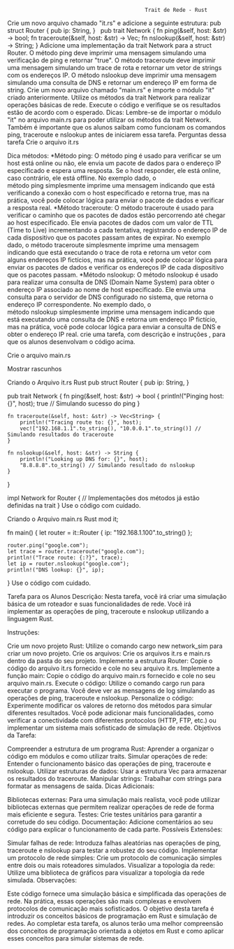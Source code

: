 
                                                Trait de Rede - Rust
                                                                       

Crie um novo arquivo chamado "it.rs" e adicione a seguinte estrutura:
pub struct Router {
pub ip: String,
}
 
pub trait Network {
fn ping(&self, host: &str) -> bool;
fn traceroute(&self, host: &str) -> Vec<String>;
fn nslookup(&self, host: &str) -> String;
}
Adicione uma implementação da trait Network para a struct Router.
O método ping deve imprimir uma mensagem simulando uma verificação de ping e retornar "true".
O método traceroute deve imprimir uma mensagem simulando um trace de rota e retornar um vetor de strings com os endereços IP.
O método nslookup deve imprimir uma mensagem simulando uma consulta de DNS e retornar um endereço IP em forma de string.
Crie um novo arquivo chamado "main.rs" e importe o módulo "it" criado anteriormente.
Utilize os métodos da trait Network para realizar operações básicas de rede.
Execute o código e verifique se os resultados estão de acordo com o esperado.
Dicas: Lembre-se de importar o módulo "it" no arquivo main.rs para poder utilizar os métodos da trait Network. Também é importante que os alunos saibam como funcionam os comandos ping, traceroute e nslookup antes de iniciarem essa tarefa.
Perguntas dessa tarefa
Crie o arquivo it.rs


Dica métodos:
*Método ping: O método ping é usado para verificar se um host está online ou não, ele envia um pacote de dados para o endereço IP especificado e espera uma resposta. Se o host responder, ele está online, caso contrário, ele está offline. No exemplo dado, o método ping simplesmente imprime uma mensagem indicando que está verificando a conexão com o host especificado e retorna true, mas na prática, você pode colocar lógica para enviar o pacote de dados e verificar a resposta real.
*Método traceroute: O método traceroute é usado para verificar o caminho que os pacotes de dados estão percorrendo até chegar ao host especificado. Ele envia pacotes de dados com um valor de TTL (Time to Live) incrementando a cada tentativa, registrando o endereço IP de cada dispositivo que os pacotes passam antes de expirar. No exemplo dado, o método traceroute simplesmente imprime uma mensagem indicando que está executando o trace de rota e retorna um vetor com alguns endereços IP fictícios, mas na prática, você pode colocar lógica para enviar os pacotes de dados e verificar os endereços IP de cada dispositivo que os pacotes passam.
*Método nslookup: O método nslookup é usado para realizar uma consulta de DNS (Domain Name System) para obter o endereço IP associado ao nome de host especificado. Ele envia uma consulta para o servidor de DNS configurado no sistema, que retorna o endereço IP correspondente. No exemplo dado, o método nslookup simplesmente imprime uma mensagem indicando que está executando uma consulta de DNS e retorna um endereço IP fictício, mas na prática, você pode colocar lógica para enviar a consulta de DNS e obter o endereço IP real.
crie uma tarefa, com descrição e instruções , para que os alunos desenvolvam o código acima.

Crie o arquivo main.rs


Mostrar rascunhos


Criando o Arquivo it.rs
Rust
pub struct Router {
    pub ip: String,
}

pub trait Network {
    fn ping(&self, host: &str) -> bool {
        println!("Pinging host: {}", host);
        true // Simulando sucesso do ping
    }

    fn traceroute(&self, host: &str) -> Vec<String> {
        println!("Tracing route to: {}", host);
        vec!["192.168.1.1".to_string(), "10.0.0.1".to_string()] // Simulando resultados do traceroute
    }

    fn nslookup(&self, host: &str) -> String {
        println!("Looking up DNS for: {}", host);
        "8.8.8.8".to_string() // Simulando resultado do nslookup
    }
}

impl Network for Router {
    // Implementações dos métodos já estão definidas na trait
}
Use o código com cuidado.

Criando o Arquivo main.rs
Rust
mod it;

fn main() {
    let router = it::Router { ip: "192.168.1.100".to_string() };

    router.ping("google.com");
    let trace = router.traceroute("google.com");
    println!("Trace route: {:?}", trace);
    let ip = router.nslookup("google.com");
    println!("DNS lookup: {}", ip);
}
Use o código com cuidado.

Tarefa para os Alunos
Descrição:
Nesta tarefa, você irá criar uma simulação básica de um roteador e suas funcionalidades de rede. Você irá implementar as operações de ping, traceroute e nslookup utilizando a linguagem Rust.

Instruções:

Crie um novo projeto Rust: Utilize o comando cargo new network_sim para criar um novo projeto.
Crie os arquivos: Crie os arquivos it.rs e main.rs dentro da pasta do seu projeto.
Implemente a estrutura Router: Copie o código do arquivo it.rs fornecido e cole no seu arquivo it.rs.
Implemente a função main: Copie o código do arquivo main.rs fornecido e cole no seu arquivo main.rs.
Execute o código: Utilize o comando cargo run para executar o programa. Você deve ver as mensagens de log simulando as operações de ping, traceroute e nslookup.
Personalize o código: Experimente modificar os valores de retorno dos métodos para simular diferentes resultados. Você pode adicionar mais funcionalidades, como verificar a conectividade com diferentes protocolos (HTTP, FTP, etc.) ou implementar um sistema mais sofisticado de simulação de rede.
Objetivos da Tarefa:

Compreender a estrutura de um programa Rust: Aprender a organizar o código em módulos e como utilizar traits.
Simular operações de rede: Entender o funcionamento básico das operações de ping, traceroute e nslookup.
Utilizar estruturas de dados: Usar a estrutura Vec para armazenar os resultados do traceroute.
Manipular strings: Trabalhar com strings para formatar as mensagens de saída.
Dicas Adicionais:

Bibliotecas externas: Para uma simulação mais realista, você pode utilizar bibliotecas externas que permitem realizar operações de rede de forma mais eficiente e segura.
Testes: Crie testes unitários para garantir a corretude do seu código.
Documentação: Adicione comentários ao seu código para explicar o funcionamento de cada parte.
Possíveis Extensões:

Simular falhas de rede: Introduza falhas aleatórias nas operações de ping, traceroute e nslookup para testar a robustez do seu código.
Implementar um protocolo de rede simples: Crie um protocolo de comunicação simples entre dois ou mais roteadores simulados.
Visualizar a topologia da rede: Utilize uma biblioteca de gráficos para visualizar a topologia da rede simulada.
Observações:

Este código fornece uma simulação básica e simplificada das operações de rede. Na prática, essas operações são mais complexas e envolvem protocolos de comunicação mais sofisticados.
O objetivo desta tarefa é introduzir os conceitos básicos de programação em Rust e simulação de redes.
Ao completar esta tarefa, os alunos terão uma melhor compreensão dos conceitos de programação orientada a objetos em Rust e como aplicar esses conceitos para simular sistemas de rede.
